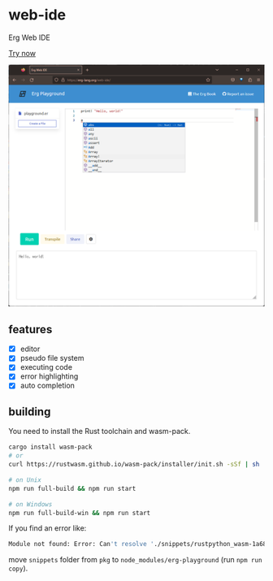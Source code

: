 # web-ide

Erg Web IDE

[Try now](https://erg-lang.org/web-ide)

![screenshot](./screenshot.png)

## features

- [x] editor
- [x] pseudo file system
- [x] executing code
- [x] error highlighting
- [x] auto completion

## building

You need to install the Rust toolchain and wasm-pack.

```sh
cargo install wasm-pack
# or
curl https://rustwasm.github.io/wasm-pack/installer/init.sh -sSf | sh
```

```sh
# on Unix
npm run full-build && npm run start
```

```sh
# on Windows
npm run full-build-win && npm run start
```

If you find an error like:

```sh
Module not found: Error: Can't resolve './snippets/rustpython_wasm-1a681ef34bfe87cf/inline1.js' in '...\web-ide\node_modules\erg-playground'
```

move `snippets` folder from `pkg` to `node_modules/erg-playground` (run `npm run copy`).
